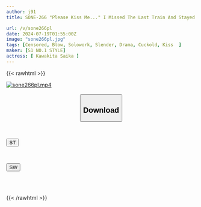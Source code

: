 ```yaml
---
author: j91
title: SONE-266 "Please Kiss Me..." I Missed The Last Train And Stayed The Night At My Junior's House... I Was Drunk And Turned Into A Kissing Maniac, And I Couldn't Resist His Charm, So I Betrayed My Girlfriend And Had A Passionate French Kiss Until The Morning. Ayaka Kawakita

url: /v/sone266pl
date: 2024-07-19T01:55:00Z
image: "sone266pl.jpg"
tags: [Censored, Blow, Solowork, Slender, Drama, Cuckold, Kiss	]
maker: [S1 NO.1 STYLE]
actress: [ Kawakita Saika ]
---
```



{{< rawhtml >}}

<div class="video" data-videoid="qZozXOG07GHZ0Z">
    <a href="javascript:;">
        <img src="/v/sone266pl/sone266pl.jpg" width="WIDTH" height="HEIGHT" alt="sone266pl.mp4" loading="lazy">
    </a>
</div>

<script type="text/javascript" src="https://j91.asia/asset/on-demand-st.js"></script>

<br>
  <link rel="stylesheet" href="https://j91.asia/asset/bs5.css">
  
  <center>
  <button class="btn btn-primary" type="button" data-bs-toggle="collapse" data-bs-target=".multi-collapse" aria-expanded="false" aria-controls="multiCollapseExample1 multiCollapseExample2"><h2>Download</h2></button></center>
</p>
<div class="row">
  <div class="col">
    <div class="collapse multi-collapse" id="multiCollapseExample1">
      <div class="card card-body">
	      	      <br>
<div class="buttons">  
<p><a href="/v/sone266pl/st.html" target="_blank"><button class="btn-hover color-3"><i class="fa fa-download"></i> ST</button></a></p></div>
    </div>
  </div>
</div>
  <div class="col">
    <div class="collapse multi-collapse" id="multiCollapseExample2">
      <div class="card card-body">
	      <br>
<div class="buttons">
<p><a href="/v/sone266pl/sw.html" target="_blank"><button class="btn-hover color-2"><i class="fa fa-download"></i> SW</button></a></p></div>
<br><br>
      </div>
    </div>
  </div>
</div>

{{< /rawhtml >}}